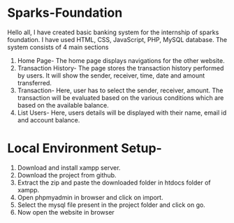 # Sparks-Foundation
Hello all, I have created basic banking system for the internship of sparks foundation. I have used HTML, CSS, JavaScript, PHP, MySQL database. 
The system consists of 4 main sections
1. Home Page- The home page displays navigations for the other website.
2. Transaction History- The page stores the transaction history performed by users. It will show the sender, receiver, time, date and amount transferred. 
3. Transaction- Here, user has to select the sender, receiver, amount. The transaction will be evaluated based on the various conditions which are based on the available balance.
4. List Users- Here, users details will be displayed with their name, email id and account balance.

# Local Environment Setup-
1. Download and install xampp server.
2. Download the project from github.
3. Extract the zip and paste the downloaded folder in htdocs folder of xampp.
4. Open phpmyadmin in browser and click on import.
5. Select the mysql file present in the project folder and click on go.
6. Now open the website in browser
